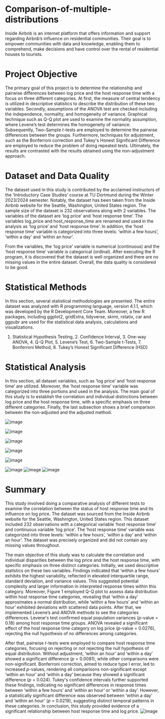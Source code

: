 # Comparison-of-multiple-distributions
Inside Airbnb is an internet platform that offers information and support regarding Airbnb’s influence on residential communities. Their goal is to empower communities with data and knowledge, enabling them to comprehend, make decisions and have control over the rental of residential houses to tourists.

# Project Objective
The primary goal of this project is to determine the relationship and pairwise differences between log price and the host response time with a focus on three different categories. At first, the measure of central tendency is utilized in descriptive statistics to describe the distribution of these two variables. Secondly, assumptions of the ANOVA test are checked including the independence, normality, and homogeneity of variance. Graphical technique such as Q-Q plot are used to examine the normality assumption, where Levene’s test determines the homogeneity of variance. Subsequently, Two-Sample $t$-tests are employed to determine the pairwise differences between the groups. Furthermore, techniques for adjustment, such as the Bonferroni correction and Tukey's Honest Significant Difference are employed to reduce the problem of doing repeated tests. Ultimately, the results are contrasted with the results obtained using the non-adjustment approach.

# Dataset and Data Quality
The dataset used in this study is contributed by the acclaimed instructors of the ‘Introductory Case Studies’ course at TU Dortmund during the Winter 2023/2024 semester. Notably, the dataset has been taken from the Inside Airbnb website for the Seattle, Washington, United States region. The sample size of the dataset is 232 observations along with 2 variables. The variables of the dataset are ‘log price’ and ‘host response time’. The variables log_price and host_response_time are renamed and used in the analysis as ‘log price’ and ‘host response time’. In addition, the ‘host response time’ variable is categorized into three levels: ‘within a few hours’, ‘within a day’ and ‘within an hour’. 

From the variables, the ‘log price’ variable is numerical (continuous) and the ‘host response time’ variable is categorical (ordinal). After executing the R program, it is discovered that the dataset is well organized and there are no missing values in the entire dataset. Overall, the data quality is considered to be good.

# Statistical Methods
In this section, several statistical methodologies are presented. The entire dataset was analyzed with R programming language, version 4.1.1, which was developed by the R Development Core Team. Moreover, a few R packages, including ggplot2, gridExtra, tidyverse, skimr, rstatix, car and ggpubr are used for the statistical data analysis, calculations and visualizations.
1.  Statistical Hypothesis Testing, 2. Confidence Interval, 3. One-way ANOVA, 4. Q-Q Plot, 5. Levene’s Test, 6. Two-Sample t-Tests, 7. Bonferroni Method, 8. Tukey’s Honest Significant Difference (HSD)

# Statistical Analysis
In this section, all dataset variables, such as ‘log price’ and ‘host response time’ are utilized. Moreover, the ‘host response time’ variable was categorized into three portions and used in the analysis. The main goal of this study is to establish the correlation and individual distinctions between log price and the host response time, with a specific emphasis on three different categories. Finally, the last subsection shows a brief comparison between the non-adjusted and the adjusted method.

![image](https://github.com/jishan900/Comparison-of-multiple-distributions/assets/32738421/08bbd2ad-3087-46a5-8ce2-d499fe2f8cfa)

![image](https://github.com/jishan900/Comparison-of-multiple-distributions/assets/32738421/f8ae1818-6274-481b-bc70-aa75eb4e72f1)

![image](https://github.com/jishan900/Comparison-of-multiple-distributions/assets/32738421/7dd953bf-4906-4f14-8a08-22cfe61d26f0)

![image](https://github.com/jishan900/Comparison-of-multiple-distributions/assets/32738421/122d6975-e403-44be-9c5f-9aaa9927bfd4)

![image](https://github.com/jishan900/Comparison-of-multiple-distributions/assets/32738421/b35be9e4-d288-4c89-b998-72163c4194f2)

![image](https://github.com/jishan900/Comparison-of-multiple-distributions/assets/32738421/d21b8cee-9e75-4a94-89e0-7022d845c057)
![image](https://github.com/jishan900/Comparison-of-multiple-distributions/assets/32738421/d428f822-4e69-472d-a1b6-e35ac8f31f2f)
![image](https://github.com/jishan900/Comparison-of-multiple-distributions/assets/32738421/c6273104-f475-4af1-996d-c8ec55488ee9)


# Summary 
This study involved doing a comparative analysis of different tests to examine the correlation between the status of host response time and its influence on log price. The dataset was sourced from the Inside Airbnb website for the Seattle, Washington, United States region. This dataset included 232 observations with a categorical variable ‘host response time’ and continuous variable ‘log price’. The ‘host response time’ variable was categorized into three levels: ‘within a few hours’, ‘within a day’ and ‘within an hour’. The dataset was precisely organized and did not contain any missing values throughout.

The main objective of this study was to calculate the correlation and individual disparities between the log price and the host response time, with specific emphasis on three distinct categories. Initially, we used descriptive statistics on these two variables. Findings indicated that ‘within a few hours’ exhibits the highest variability, reflected in elevated interquartile range, standard deviation, and variance values. This suggested potential complexity and larger information in interpreted response times within this category. Moreover, Figure 1 employed Q-Q plot to assess data distribution within host response time categories, revealing that ‘within a day’ approximates a normal distribution, while ‘within a few hours’ and ‘within an hour’ exhibited deviations with scattered data points. After that, we implemented Levene’s and ANOVA methods to see the categories differences. Levene's test confirmed equal population variances ($p$-value = 0.18) among host response time groups. ANOVA revealed a significant effect of the host response time category on log price ($p$-value = 0.0276), rejecting the null hypothesis of no differences among categories.

After that, pairwise $t$-tests were employed to compare host response time categories, focusing on rejecting or not rejecting the null hypothesis of equal distribution. Without adjustment, ‘within an hour’ and ‘within a day’ showed a significant difference ($p$ = 0.0081), while other comparisons were non-significant. Bonferroni correction, aimed to reduce type I error, led to increased $p$-values, rendering all comparisons non-significant except ‘within an hour’ and ‘within a day’ because they showed a significant difference ($p$ = 0.024). Tukey's confidence intervals further supported these findings, indicating no significant differences in response times between ‘within a few hours’ and ‘within an hour’ or ‘within a day’. However, a statistically significant difference was observed between ‘within a day’ and ‘within an hour’ ($p$ = 0.0219), suggesting distinct temporal patterns in these categories. In conclusion, this study provided evidence of a significant relationship between host response time and log price. 
![image](https://github.com/jishan900/Comparison-of-multiple-distributions/assets/32738421/4e5fd461-56c2-446f-b033-adcb95e26a1d)
